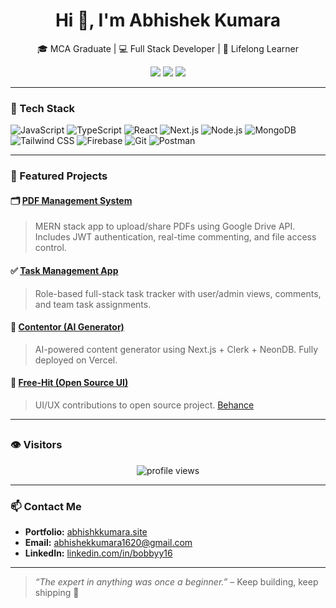 <h1 align="center">Hi 👋, I'm Abhishek Kumara</h1>
<p align="center">
  🎓 MCA Graduate | 💻 Full Stack Developer | 🧠 Lifelong Learner  
</p>

<p align="center">
  <a href="https://abhishkkumara.site" target="_blank"><img src="https://img.shields.io/badge/Portfolio-Visit-blue?style=for-the-badge&logo=vercel" /></a>
  <a href="https://www.linkedin.com/in/bobbyy16/" target="_blank"><img src="https://img.shields.io/badge/LinkedIn-Connect-blue?style=for-the-badge&logo=linkedin" /></a>
  <a href="mailto:abhishekkumara1620@gmail.com"><img src="https://img.shields.io/badge/Gmail-Email-red?style=for-the-badge&logo=gmail" /></a>
</p>

---

### 🚀 Tech Stack

![JavaScript](https://img.shields.io/badge/-JavaScript-F7DF1E?style=flat&logo=javascript)
![TypeScript](https://img.shields.io/badge/-TypeScript-3178C6?style=flat&logo=typescript)
![React](https://img.shields.io/badge/-React-61DAFB?style=flat&logo=react)
![Next.js](https://img.shields.io/badge/-Next.js-000?style=flat&logo=nextdotjs)
![Node.js](https://img.shields.io/badge/-Node.js-339933?style=flat&logo=node.js)
![MongoDB](https://img.shields.io/badge/-MongoDB-47A248?style=flat&logo=mongodb)
![Tailwind CSS](https://img.shields.io/badge/-Tailwind_CSS-38B2AC?style=flat&logo=tailwind-css)
![Firebase](https://img.shields.io/badge/-Firebase-FFCA28?style=flat&logo=firebase)
![Git](https://img.shields.io/badge/-Git-F05032?style=flat&logo=git)
![Postman](https://img.shields.io/badge/-Postman-FF6C37?style=flat&logo=postman)

---

### 🧩 Featured Projects

#### 🗂️ [PDF Management System](https://github.com/bobbyy16/pdf-management-system)
> MERN stack app to upload/share PDFs using Google Drive API. Includes JWT authentication, real-time commenting, and file access control.

#### ✅ [Task Management App](https://github.com/bobbyy16/task-management)
> Role-based full-stack task tracker with user/admin views, comments, and team task assignments.

#### 🧠 [Contentor (AI Generator)](https://github.com/bobbyy16/contentor)
> AI-powered content generator using Next.js + Clerk + NeonDB. Fully deployed on Vercel.

#### 🎨 [Free-Hit (Open Source UI)](https://free-hit.vercel.app/)
> UI/UX contributions to open source project. [Behance](https://www.behance.net/gallery/168223797/Free-Hit-UIUX)

---

##
### 👁️ Visitors

<p align="center">
  <img src="https://komarev.com/ghpvc/?username=bobbyy16&style=flat-square&color=blue" alt="profile views" />
</p>

---

### 📫 Contact Me

- **Portfolio:** [abhishkkumara.site](https://abhishkkumara.site)  
- **Email:** abhishekkumara1620@gmail.com  
- **LinkedIn:** [linkedin.com/in/bobbyy16](https://linkedin.com/in/bobbyy16)

---

> *“The expert in anything was once a beginner.”* – Keep building, keep shipping 🚀
